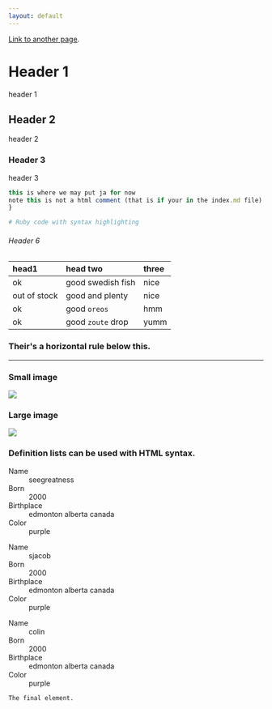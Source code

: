 ```yaml
---
layout: default
---
```




[Link to another page](another-page).





# [](#header-1)Header 1
header 1

## [](#header-2)Header 2
header 2


### [](#header-3)Header 3

header 3



```js
this is where we may put ja for now 
note this is not a html comment (that is if your in the index.md file)
}
```

```ruby
# Ruby code with syntax highlighting
```


###### [](#header-6)Header 6

| head1        | head two          | three |
|:-------------|:------------------|:------|
| ok           | good swedish fish | nice  |
| out of stock | good and plenty   | nice  |
| ok           | good `oreos`      | hmm   |
| ok           | good `zoute` drop | yumm  |

### Their's a horizontal rule below this.

* * *



### Small image

![](https://assets-cdn.github.com/images/icons/emoji/octocat.png)

### Large image

![](https://guides.github.com/activities/hello-world/branching.png)


### Definition lists can be used with HTML syntax.

<dl>
<dt>Name</dt>
<dd>seegreatness</dd>
<dt>Born</dt>
<dd>2000</dd>
<dt>Birthplace</dt>
<dd>edmonton alberta canada</dd>
<dt>Color</dt>
<dd>purple</dd>
</dl>
<dl>
<dt>Name</dt>
<dd>sjacob</dd>
<dt>Born</dt>
<dd>2000</dd>
<dt>Birthplace</dt>
<dd>edmonton alberta canada</dd>
<dt>Color</dt>
<dd>purple</dd>
</dl>
<dl>
<dt>Name</dt>
<dd>colin</dd>
<dt>Born</dt>
<dd>2000</dd>
<dt>Birthplace</dt>
<dd>edmonton alberta canada</dd>
<dt>Color</dt>
<dd>purple</dd>
</dl>



```
The final element.
```
